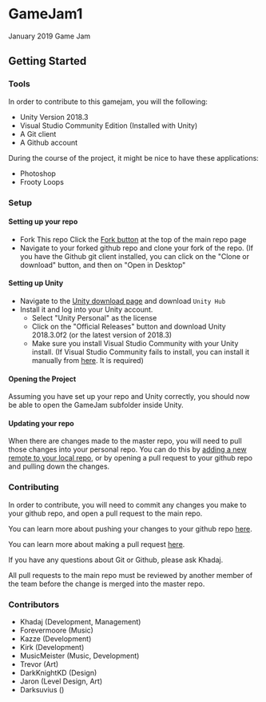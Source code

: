 # GameJam1
January 2019 Game Jam

## Getting Started

### Tools

In order to contribute to this gamejam, you will the following:

* Unity Version 2018.3
* Visual Studio Community Edition (Installed with Unity)
* A Git client
* A Github account

During the course of the project, it might be nice to have these applications:

* Photoshop
* Frooty Loops

### Setup

#### Setting up your repo
* Fork This repo
  Click the [Fork button](https://puu.sh/Ch0Zv/bdabbc8695.png) at the top of the main repo page
* Navigate to your forked github repo and clone your fork of the repo. (If you have the Github git client installed, you can click on the "Clone or download" button, and then on "Open in Desktop"
  
#### Setting up Unity
* Navigate to the [Unity download page](https://unity3d.com/get-unity/download) and download `Unity Hub`
* Install it and log into your Unity account.
  * Select "Unity Personal" as the license
  * Click on the "Official Releases" button and download Unity 2018.3.0f2 (or the latest version of 2018.3)
  * Make sure you install Visual Studio Community with your Unity install. (If Visual Studio Community fails to install, you can install it manually from [here](https://visualstudio.microsoft.com/vs/community/). It is required)
  
#### Opening the Project
Assuming you have set up your repo and Unity correctly, you should now be able to open the GameJam subfolder inside Unity.

#### Updating your repo
When there are changes made to the master repo, you will need to pull those changes into your personal repo. You can do this by [adding a new remote to your local repo](https://help.github.com/articles/adding-a-remote/), or by opening a pull request to your github repo and pulling down the changes.

### Contributing
In order to contribute, you will need to commit any changes you make to your github repo, and open a pull request to the main repo. 

You can learn more about pushing your changes to your github repo [here](https://stackoverflow.com/questions/27211578/how-to-commit-changes-to-github-with-github-desktop).

You can learn more about making a pull request [here](https://help.github.com/articles/creating-a-pull-request/).

If you have any questions about Git or Github, please ask Khadaj.

All pull requests to the main repo must be reviewed by another member of the team before the change is merged into the master repo.

### Contributors

* Khadaj (Development, Management)
* Forevermoore (Music)
* Kazze (Development)
* Kirk (Development)
* MusicMeister (Music, Development)
* Trevor (Art)
* DarkKnightKD (Design)
* Jaron (Level Design, Art)
* Darksuvius ()
